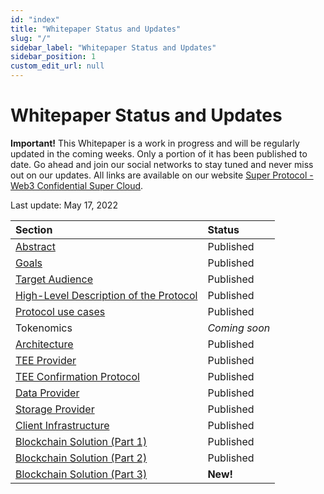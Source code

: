 ```yaml
---
id: "index"
title: "Whitepaper Status and Updates"
slug: "/"
sidebar_label: "Whitepaper Status and Updates"
sidebar_position: 1
custom_edit_url: null
---
```

# Whitepaper Status and Updates
**Important!** This Whitepaper is a work in progress and will be regularly updated in the coming weeks.  Only a portion of it has been published to date. Go ahead and join our social networks to stay tuned and never miss out on our updates. All links are available on our website [Super Protocol - Web3 Confidential Super Cloud](https://superprotocol.com/).

Last update: May 17, 2022

|**Section**|**Status**|
| :- | :- |
|[Abstract](/abstract)|Published|
|[Goals](/goals)|Published|
|[Target Audience](/target-audience)|Published|
|[High-Level Description of the Protocol](/high-level-description)|Published|
|[Protocol use cases](/use-cases)|Published|
|Tokenomics|*Coming soon*|
|[Architecture](/architecture)|Published|
|[TEE Provider](/tee-provider)|Published|
|[TEE Confirmation Protocol](/tee-confirmation-protocol)|Published|
|[Data Provider](/data-provider)|Published|
|[Storage Provider](/storage-provider)|Published|
|[Client Infrastructure](/client-infrastructure)|Published|
|[Blockchain Solution (Part 1)](/blockchain-solution)|Published|
|[Blockchain Solution (Part 2)](/blockchain-solution#orders)|Published|
|[Blockchain Solution (Part 3)](/blockchain-solution#example-of-big-data-processing-using-the-protocol)|**New!**|